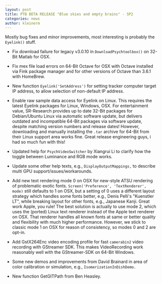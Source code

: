 ```yaml
---
layout: post
title: PTB BETA RELEASE "Blue skies and empty brains" - SP2
categories: news
author: kleinerm
---
```


Mostly bug fixes and minor improvements, most interesting is probably the
`Eyelink()` stuff.

-   Fix download failure for legacy v3.0.10 in `DownloadPsychtoolbox()` on
    32-Bit Matlab for OSX.

-   Fix mex file load errors on 64-Bit Octave for OSX with Octave installed via
    Fink package manager and for other versions of Octave than 3.6.1 with
    HomeBrew.

-   New function `Eyelink('SetAddress')` for setting tracker computer target IP
    address, to allow selection of non-default IP address.

-   Enable raw sample data access for Eyelink on Linux. This requires the
    latest Eyelink packages for Linux, Windows, OSX. For entertainment value,
    SR-Research provides up to date 32-Bit packages for Debian/Ubuntu Linux via
    automatic software update, but delivers outdated and incompatible 64-Bit
    packages via software update, despite matching version numbers and release
    dates! However, downloading and manually installing the `.tar` archive for
    64-Bit from their Linux support area works fine. Great release engineering
    guys, i had so much fun with this!

-   Updated help for `PsychVideoSwitcher` by Xiangrui Li to clarify how the
    toggle between Luminance and RGB mode works.

-   Update some other help texts, e.g., `DisplayOutputMappings,` to describe
    multi GPU support/issues/workarounds.

-   Add new text rendering mode 0 on OSX for new-style ATSU rendering of
    problematic exotic fonts. `Screen('Preference', 'TextRenderer', mode)` still
    defaults to 1 on OSX, but a setting of 0 uses a different layout strategy
    which handles some fonts better, e.g., Denis Pelli's "Kuenstler LT", while
    breaking layout for other fonts, e.g., Japanese Kanji. Great work Apple,
    you rule! The best solution is actually to use mode 2, which uses the
    (ported) Linux text renderer instead of the Apple text renderer on OSX.
    That renderer handles all known fonts at same or better quality and
    flexibility with much higher performance. However, we stick to classic mode
    1 on OSX for reason of consistency, so modes 0 and 2 are opt-in.

-   Add GstX264Enc video encoding profile for fast `camerabin2` video recording
    with GStreamer SDK. This makes VideoRecording work reasonably well with the
    GStreamer-SDK on 64-Bit Windows.

-   Some new demos and improvements from David Brainard in area of color
    calibration or simulation, e.g., `IsomerizationInDishDemo.`

-   New function GetGITPath from Ben Heasley.
